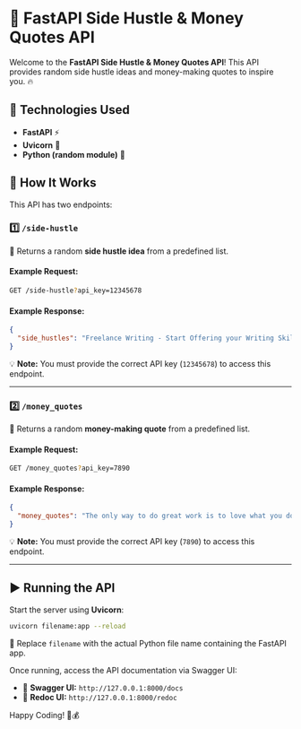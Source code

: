 # 🚀 FastAPI Side Hustle & Money Quotes API

Welcome to the **FastAPI Side Hustle & Money Quotes API**! This API provides random side hustle ideas and money-making quotes to inspire you. 🔥

## 📌 Technologies Used
- **FastAPI** ⚡
- **Uvicorn** 🚀
- **Python (random module)** 🎲

## 🔧 How It Works
This API has two endpoints:

### 1️⃣ `/side-hustle`
🔹 Returns a random **side hustle idea** from a predefined list.

#### Example Request:
```bash
GET /side-hustle?api_key=12345678
```
#### Example Response:
```json
{
  "side_hustles": "Freelance Writing - Start Offering your Writing Skills online!"
}
```
💡 **Note:** You must provide the correct API key (`12345678`) to access this endpoint.

---

### 2️⃣ `/money_quotes`
🔹 Returns a random **money-making quote** from a predefined list.

#### Example Request:
```bash
GET /money_quotes?api_key=7890
```
#### Example Response:
```json
{
  "money_quotes": "The only way to do great work is to love what you do. - Steve Jobs"
}
```
💡 **Note:** You must provide the correct API key (`7890`) to access this endpoint.

---

## ▶️ Running the API
Start the server using **Uvicorn**:
```bash
uvicorn filename:app --reload
```
📌 Replace `filename` with the actual Python file name containing the FastAPI app.

Once running, access the API documentation via Swagger UI:
- 📜 **Swagger UI:** `http://127.0.0.1:8000/docs`
- 📜 **Redoc UI:** `http://127.0.0.1:8000/redoc`

Happy Coding! 🚀💰

